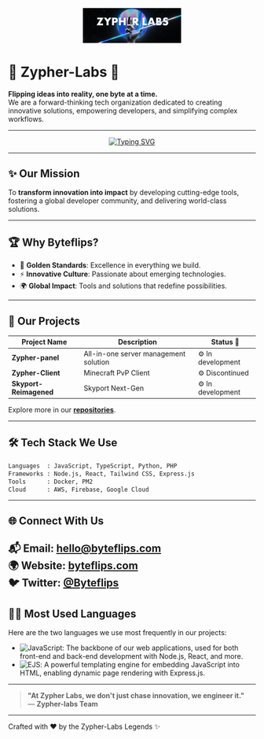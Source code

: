 <div align="center">
  <img src="banner.gif" alt="Zypher Logo" width="200" />
</div>

# 🌟 **Zypher-Labs** 🚀  

**Flipping ideas into reality, one byte at a time.**  
We are a forward-thinking tech organization dedicated to creating innovative solutions, empowering developers, and simplifying complex workflows.  

---

<div align="center">
 <a href="https://git.io/typing-svg"><img src="https://readme-typing-svg.demolab.com?font=Orbitron&pause=1000&color=D2F707&center=true&width=435&lines=Zypher+Labs" alt="Typing SVG" /></a>
</div>

---

## ✨ **Our Mission**  

To **transform innovation into impact** by developing cutting-edge tools, fostering a global developer community, and delivering world-class solutions.  

---

## 🏆 **Why Byteflips?**  

- 🌟 **Golden Standards**: Excellence in everything we build.  
- ⚡ **Innovative Culture**: Passionate about emerging technologies.  
- 🌍 **Global Impact**: Tools and solutions that redefine possibilities.  

---

## 📂 **Our Projects**  

| Project Name         | Description                           | Status 🚦 |
|----------------------|---------------------------------------|----------|
| **Zypher-panel**        | All-in-one server management solution | ⚙️ In development |
| **Zypher-Client**        | Minecraft PvP Client | ⚙️ Discontinued |
| **Skyport-Reimagened**        | Skyport Next-Gen | ⚙️ In development |


Explore more in our **[repositories](https://github.com/Zypher-Labs)**.

---

## 🛠️ **Tech Stack We Use**  

```plaintext
Languages  : JavaScript, TypeScript, Python, PHP
Frameworks : Node.js, React, Tailwind CSS, Express.js
Tools      : Docker, PM2
Cloud      : AWS, Firebase, Google Cloud
```
---

## 🌐 Connect With Us  

📬 **Email**: [hello@byteflips.com](mailto:hello@byteflips.com)  
🌍 **Website**: [byteflips.com](https://byteflips.com)  
🐦 **Twitter**: [@Byteflips](https://twitter.com/Byteflips)  
---
## 🧑‍💻 **Most Used Languages**  

Here are the two languages we use most frequently in our projects:

- ![JavaScript](https://img.shields.io/badge/JavaScript-%23F7DF1E?style=flat-square&logo=javascript&logoColor=white): The backbone of our web applications, used for both front-end and back-end development with Node.js, React, and more.
- ![EJS](https://img.shields.io/badge/EJS-%23A91A3B?style=flat-square&logo=ejs&logoColor=white): A powerful templating engine for embedding JavaScript into HTML, enabling dynamic page rendering with Express.js.
---

> **"At Zypher Labs, we don't just chase innovation, we engineer it."**  
> — **Zypher-labs Team**

---

Crafted with ❤️ by the Zypher-Labs Legends ✨
